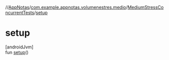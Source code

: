 //[AppNotas](../../../index.md)/[com.example.appnotas.volumenestres.medio](../index.md)/[MediumStressConcurrentTests](index.md)/[setup](setup.md)

# setup

[androidJvm]\
fun [setup](setup.md)()
